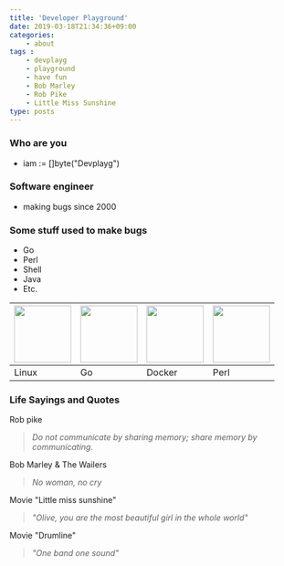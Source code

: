 ```yaml
---
title: 'Developer Playground'
date: 2019-03-18T21:34:36+09:00
categories:
    - about
tags : 
    - devplayg
    - playground
    - have fun
    - Bob Marley
    - Rob Pike
    - Little Miss Sunshine 
type: posts
---
```


### **Who are you**

* iam := []byte("Devplayg")

### **Software engineer**

* making bugs since 2000

### **Some stuff used to make bugs**

* Go
* Perl
* Shell
* Java
* Etc.

|<img src="/img/about/linux.png" height="100">|<img src="/img/gopher.png" height="100">|<img src="/img/about/docker.png" height="100">|<img src="/img/about/perl.png" height="100">|
|---|---|---|---|
|Linux|Go|Docker|Perl|

### **Life Sayings and Quotes**

Rob pike

> *Do not communicate by sharing memory; share memory by communicating.*

Bob Marley & The Wailers

> *No woman, no cry*

Movie "Little miss sunshine"

> *"Olive, you are the most beautiful girl in the whole world"*

Movie "Drumline"

> *"One band one sound"*



 
